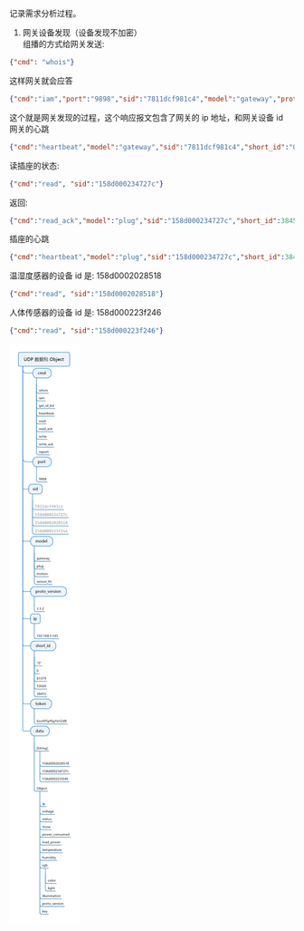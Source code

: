 记录需求分析过程。

1. 网关设备发现（设备发现不加密）  
组播的方式给网关发送:
```json
{"cmd": "whois"}
```
这样网关就会应答  
```json
{"cmd":"iam","port":"9898","sid":"7811dcf981c4","model":"gateway","proto_version":"1.1.2","ip":"192.168.1.145"}
```
这个就是网关发现的过程，这个响应报文包含了网关的 ip 地址，和网关设备 id  
网关的心跳  
```json
{"cmd":"heartbeat","model":"gateway","sid":"7811dcf981c4","short_id":"0","token":"mYa79UqLGsfd20R6","data":"{\"ip\":\"192.168.1.145\"}"}
```


读插座的状态:  
```json
{"cmd":"read", "sid":"158d000234727c"}
```
返回:
```json
{"cmd":"read_ack","model":"plug","sid":"158d000234727c","short_id":38455,"data":"{\"voltage\":3600,\"status\":\"on\",\"inuse\":\"1\",\"power_consumed\":\"429112\",\"load_power\":\"1478.04\"}"}
```
插座的心跳  
```json
{"cmd":"heartbeat","model":"plug","sid":"158d000234727c","short_id":38455,"data":"{\"voltage\":3600,\"status\":\"off\",\"inuse\":\"0\",\"power_consumed\":\"429112\",\"load_power\":\"0.00\"}"}
```

温湿度感器的设备 id 是: 158d0002028518  
```json
{"cmd":"read", "sid":"158d0002028518"}
```
人体传感器的设备 id 是: 158d000223f246
```json
{"cmd":"read", "sid":"158d000223f246"}
```

![数据包结构](img/datagram-structure.png)
